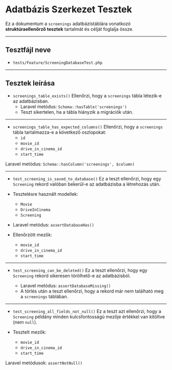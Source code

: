 # Adatbázis Szerkezet Tesztek
Ez a dokumentum a `screenings` adatbázistáblára vonatkozó **struktúraellenőrző tesztek** tartalmát és célját foglalja össze.
***

## Tesztfájl neve
- `tests/Feature/ScreeningDatabaseTest.php`
***

## Tesztek leírása
- `screenings_table_exists()`
Ellenőrzi, hogy a `screenings` tábla létezik-e az adatbázisban.
    - Laravel metódus: `Schema::hasTable('screenings')`
    - Teszt sikertelen, ha a tábla hiányzik a migrációk után.
***

- `screenings_table_has_expected_columns()`
Ellenőrzi, hogy a `screenings` tábla tartalmazza-e a következő oszlopokat:
    - `id`
    - `movie_id`
    - `drive_in_cinema_id`
    - `start_time`

Laravel metódus: `Schema::hasColumn('screenings', $column)`
***

- `test_screening_is_saved_to_database()`
Ez a teszt ellenőrzi, hogy egy `Screening` rekord valóban bekerül-e az adatbázisba a létrehozás után.

- Tesztelésre használt modellek:
  - `Movie`
  - `DriveInCinema`
  - `Screening`
- Laravel metódus: `assertDatabaseHas()`

- Ellenőrzött mezők:
    - `movie_id`
    - `drive_in_cinema_id`
    - `start_time`
***

- `test_screening_can_be_deleted()`
Ez a teszt ellenőrzi, hogy egy `Screening` rekord sikeresen törölhető-e az adatbázisból.

    - Laravel metódus: `assertDatabaseMissing()`
    - A törlés után a teszt ellenőrzi, hogy a rekord már nem található meg a `screenings` táblában.
***

- `test_screening_all_fields_not_null()`
Ez a teszt azt ellenőrzi, hogy a `Screening` példány minden kulcsfontosságú mezője értékkel van kitöltve (nem `null`).

- Tesztelt mezők:
  - `movie_id`
  - `drive_in_cinema_id`
  - `start_time`

Laravel metódusok: `assertNotNull()`